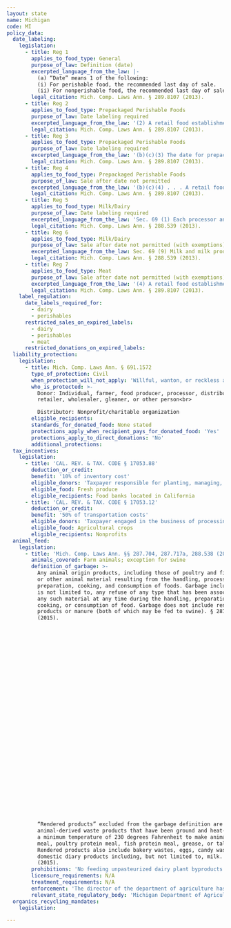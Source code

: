```yaml
---
layout: state
name: Michigan
code: MI
policy_data:
  date_labeling:
    legislation:
      - title: Reg 1
        applies_to_food_type: General
        purpose_of_law: Definition (date)
        excerpted_language_from_the_law: |-
          (a) “Date” means 1 of the following:
          (i) For perishable food, the recommended last day of sale.
          (ii) For nonperishable food, the recommended last day of sale or consumption, if any.
        legal_citation: Mich. Comp. Laws Ann. § 289.8107 (2013).
      - title: Reg 2
        applies_to_food_type: Prepackaged Perishable Foods
        purpose_of_law: Date labeling required
        excerpted_language_from_the_law: '(2) A retail food establishment shall not sell or offer for sale a prepackaged perishable food unless the package bears a label with a date identified by month and day, except that bakery products with a shelf life of 7 days or less may be dated with a day of the week or an abbreviation. A retail food establishment may sell or offer for sale a prepackaged nonperishable food with or without a label that bears a date.'
        legal_citation: Mich. Comp. Laws Ann. § 289.8107 (2013).
      - title: Reg 3
        applies_to_food_type: Prepackaged Perishable Foods
        purpose_of_law: Date labeling required
        excerpted_language_from_the_law: '(b)(c)(3) The date for prepackaged perishable food may be displayed with or without explanatory terms. If explanatory terms are used, the terms shall be limited to 1 of the following: “Sell by _____”, “Sell before _____”, “Last date of sale _____”, “Recommended last date of sale _____”, or “Recommended sale date _____”. Other meaningful terms may be used if specifically approved by the department.'
        legal_citation: Mich. Comp. Laws Ann. § 289.8107 (2013).
      - title: Reg 4
        applies_to_food_type: Prepackaged Perishable Foods
        purpose_of_law: Sale after date not permitted
        excerpted_language_from_the_law: '(b)(c)(4) . . . A retail food establishment shall not sell or offer for sale any of the following foods under the following circumstances . . . (b) After the date, nonperishable food or prepackaged perishable food unless the food is wholesome and sound and is clearly identified as having passed the date. (c) Nonperishable food that is no longer wholesome or sound.'
        legal_citation: Mich. Comp. Laws Ann. § 289.8107 (2013).
      - title: Reg 5
        applies_to_food_type: Milk/Dairy
        purpose_of_law: Date labeling required
        excerpted_language_from_the_law: 'Sec. 69 (1) Each processor and manufacturer of milk and milk products sold in this state shall place on each container of milk and milk products a recommended last day of sale by month and date. (2) The sell-by date shall be expressed by the first 3 letters of the month followed by the numeral designating the appropriate calendar day or by expressing the calendar month numerically followed by a numeral designating the calendar day. (3) The sell-by date shall appear on that part of the container that is most likely to be displayed, presented, or shown under customary display conditions of sale. However, a cup container may have the sell-by date placed on the bottom.'
        legal_citation: Mich. Comp. Laws Ann. § 288.539 (2013).
      - title: Reg 6
        applies_to_food_type: Milk/Dairy
        purpose_of_law: Sale after date not permitted (with exemptions)
        excerpted_language_from_the_law: Sec. 69 (9) Milk and milk products shall not be offered for sale after the sell-by date unless they are advertised to the final consumer in a prominent manner as being beyond the recommended last day of sale.
        legal_citation: Mich. Comp. Laws Ann. § 288.539 (2013).
      - title: Reg 7
        applies_to_food_type: Meat
        purpose_of_law: Sale after date not permitted (with exemptions)
        excerpted_language_from_the_law: '(4) A retail food establishment shall not sell or offer for sale any of the following foods under the following circumstances: (a) After the date, meat that has been removed from a federally inspected retail package. (9) If the date is the recommended last day of sale, the date shall be calculated to allow a reasonable period for the subsequent consumption of the food, but shall not allow for a period which would result in a health nuisance as described in section 2107.'
        legal_citation: Mich. Comp. Laws Ann. § 289.8107 (2013).
    label_regulation:
      date_labels_required_for:
        - dairy
        - perishables
      restricted_sales_on_expired_labels:
        - dairy
        - perishables
        - meat
      restricted_donations_on_expired_labels:
  liability_protection:
    legislation:
      - title: Mich. Comp. Laws Ann. § 691.1572
        type_of_protection: Civil
        when_protection_will_not_apply: 'Willful, wanton, or reckless acts; donor had actual or constructive knowledge that the food was tainted, contaminated, or harmful to health'
        who_is_protected: >-
          Donor: Individual, farmer, food producer, processor, distributor,
          retailer, wholesaler, gleaner, or other person<br>

          Distributor: Nonprofit/charitable organization
        eligible_recipients:
        standards_for_donated_food: None stated
        protections_apply_when_recipient_pays_for_donated_food: 'Yes'
        protections_apply_to_direct_donations: 'No'
        additional_protections:
  tax_incentives:
    legislation:
      - title: 'CAL. REV. & TAX. CODE § 17053.88'
        deduction_or_credit:
        benefit: '10% of inventory cost'
        eligible_donors: 'Taxpayer responsible for planting, managing, and harvesting crops'
        eligible_food: Fresh produce
        eligible_recipients: Food banks located in California
      - title: 'CAL. REV. & TAX. CODE § 17053.12'
        deduction_or_credit:
        benefit: '50% of transportation costs'
        eligible_donors: 'Taxpayer engaged in the business of processing, distributing, or selling agricultural products'
        eligible_food: Agricultural crops
        eligible_recipients: Nonprofits
  animal_feed:
    legislation:
      - title: 'Mich. Comp. Laws Ann. §§ 287.704, 287.717a, 288.538 (2015)'
        animals_covered: Farm animals; exception for swine
        definition_of_garbage: >-
          Any animal origin products, including those of poultry and fish origin,
          or other animal material resulting from the handling, processing,
          preparation, cooking, and consumption of foods. Garbage includes, but
          is not limited to, any refuse of any type that has been associated with
          any such material at any time during the handling, preparation,
          cooking, or consumption of food. Garbage does not include rendered
          products or manure (both of which may be fed to swine). § 287.704
          (2015).

































          “Rendered products” excluded from the garbage definition are
          animal-derived waste products that have been ground and heat-treated to
          a minimum temperature of 230 degrees Fahrenheit to make animal protein
          meal, poultry protein meal, fish protein meal, grease, or tallow.
          Rendered products also include bakery wastes, eggs, candy wastes, and
          domestic diary products including, but not limited to, milk. § 287.706
          (2015).
        prohibitions: 'No feeding unpasteurized dairy plant byproducts to farm animals. No feeding untreated garbage to swine. §§ 288.538, 287.717a (2015).'
        licensure_requirements: N/A
        treatment_requirements: N/A
        enforcement: 'The director of the department of agriculture has full access to inspect any premises if he or she has any grounds to believe or suspect that garbage, offal, or carcasses are being used to feed swine or may expose swine to a communicable disease. The director will quarantine swine that have been exposed to, in contact with, or fed garbage, offal, or carcasses. § 287.717a (2015).'
        relevant_state_regulatory_body: 'Michigan Department of Agriculture & Rural Development (§ 287.717a (2015)), <a href="http://www.michigan.gov/mdard" target="_blank">http://www.michigan.gov/mdard</a>.'
  organics_recycling_mandates:
    legislation:

---
```


